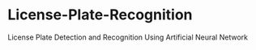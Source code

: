 # License-Plate-Recognition
License Plate Detection and Recognition Using Artificial Neural Network
